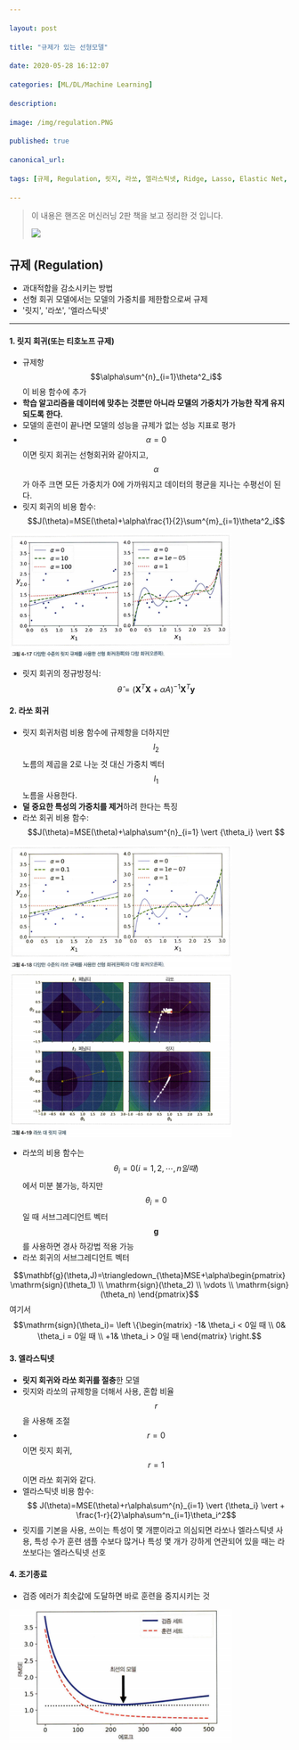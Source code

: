 ```yaml
---

layout: post

title: "규제가 있는 선형모델"

date: 2020-05-28 16:12:07

categories: [ML/DL/Machine Learning]

description:

image: /img/regulation.PNG

published: true

canonical_url:

tags: [규제, Regulation, 릿지, 라쏘, 엘라스틱넷, Ridge, Lasso, Elastic Net, Regression]

---
```


> 이 내용은 핸즈온 머신러닝 2판 책을 보고 정리한 것 입니다.
>
> <img src='http://image.yes24.com/goods/89959711/800x0' width='150'>

규제 (Regulation)
-------------------------------------------

-	과대적합을 감소시키는 방법
- 선형 회귀 모델에서는 모델의 가중치를 제한함으로써 규제
- '릿지', '라쏘', '엘라스틱넷'

---------------------------------------------------------
#### 1. 릿지 회귀(또는 티호노프 규제)

- 규제항 $$\alpha\sum^{n}_{i=1}\theta^2_i$$이 비용 함수에 추가
- **학습 알고리즘을 데이터에 맞추는 것뿐만 아니라 모델의 가중치가 가능한 작게 유지되도록 한다.**
- 모델의 훈련이 끝나면 모델의 성능을 규제가 없는 성능 지표로 평가
- $$\alpha=0$$이면 릿지 회귀는 선형회귀와 같아지고, $$\alpha$$가 아주 크면 모든 가중치가 0에 가까워지고 데이터의 평균을 지나는 수평선이 된다.
- 릿지 회귀의 비용 함수: $$J(\theta)=MSE(\theta)+\alpha\frac{1}{2}\sum^{m}_{i=1}\theta^2_i$$

<img src='/img/regulation1.PNG' width='400'>

- 릿지 회귀의 정규방정식: $$\hat{\theta}=(\mathbf{X}^{T}\mathbf{X}+\alpha{A})^{-1}\mathbf{X}^{T}\mathbf{y}$$

#### 2. 라쏘 회귀

- 릿지 회귀처럼 비용 함수에 규제항을 더하지만 $$\mathit{l}_2$$ 노름의 제곱을 2로 나눈 것 대신 가중치 벡터 $$\mathit{l}_1$$ 노름을 사용한다.
- **덜 중요한 특성의 가중치를 제거**하려 한다는 특징
- 라쏘 회귀 비용 함수: $$J(\theta)=MSE(\theta)+\alpha\sum^{n}_{i=1} \vert {\theta_i} \vert $$

<img src='/img/regulation2.PNG' width='400'>

<img src='/img/regulation3.PNG' width='400'>

- 라쏘의 비용 함수는 $$\theta_i = 0 (i=1,2,\cdots,n일 때)$$에서 미분 불가능, 하지만 $$\theta_i = 0$$일 때 서브그레디언트 벡터 $$\mathbf{g}$$를 사용하면 경사 하강법 적용 가능
- 라쏘 회귀의 서브그레디언트 벡터

$$\mathbf{g}(\theta,J)=\triangledown_{\theta}MSE+\alpha\begin{pmatrix} \mathrm{sign}(\theta_1) \\ \mathrm{sign}(\theta_2) \\ \vdots \\ \mathrm{sign}(\theta_n) \end{pmatrix}$$ 여기서 $$\mathrm{sign}(\theta_i)= \left \{\begin{matrix}
 -1& \theta_i < 0일 때 \\
 0& \theta_i = 0일 때 \\
 +1& \theta_i > 0일 때
\end{matrix} \right.$$

#### 3. 엘라스틱넷
- **릿지 회귀와 라쏘 회귀를 절충**한 모델
- 릿지와 라쏘의 규제항을 더해서 사용, 혼합 비율 $$r$$을 사용해 조절
- $$r=0$$이면 릿지 회귀, $$r=1$$이면 라쏘 회귀와 같다.
- 엘라스틱넷 비용 함수: $$ J(\theta)=MSE(\theta)+r\alpha\sum^{n}_{i=1} \vert {\theta_i} \vert + \frac{1-r}{2}\alpha\sum^n_{i=1}\theta_i^2$$
- 릿지를 기본을 사용, 쓰이는 특성이 몇 개뿐이라고 의심되면 라쏘나 엘라스틱넷 사용, 특성 수가 훈련 샘플 수보다 많거나 특성 몇 개가 강하게 연관되어 있을 때는 라쏘보다는 엘라스틱넷 선호

#### 4. 조기종료
- 검증 에러가 최솟값에 도달하면 바로 훈련을 중지시키는 것

<img src='/img/regulation4.PNG' width='400'>
